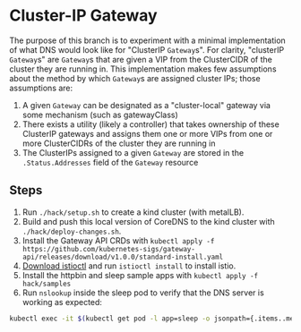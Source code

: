# Cluster-IP Gateway

The purpose of this branch is to experiment with a minimal implementation of what DNS would look like for "ClusterIP `Gateway`s". For clarity, "clusterIP `Gateway`s" are `Gateway`s that are given a VIP from the ClusterCIDR of the cluster they are running in. This implementation makes few assumptions about the method by which `Gateway`s are assigned cluster IPs; those assumptions are:

1. A given `Gateway` can be designated as a "cluster-local" gateway via some mechanism (such as gatewayClass)
2. There exists a utility (likely a controller) that takes ownership of these ClusterIP gateways and assigns them one or more VIPs from one or more ClusterCIDRs of the cluster they are running in
3. The ClusterIPs assigned to a given `Gateway` are stored in the `.Status.Addresses` field of the `Gateway` resource

## Steps

1. Run `./hack/setup.sh` to create a kind cluster (with metalLB).
2. Build and push this local version of CoreDNS to the kind cluster with `./hack/deploy-changes.sh`.
2. Install the Gateway API CRDs with `kubectl apply -f https://github.com/kubernetes-sigs/gateway-api/releases/download/v1.0.0/standard-install.yaml`
3. [Download istioctl](https://istio.io/latest/docs/ops/diagnostic-tools/istioctl/#install-hahahugoshortcode887s2hbhb) and run `istioctl install` to install istio.
4. Install the httpbin and sleep sample apps with `kubectl apply -f hack/samples`
5. Run `nslookup` inside the sleep pod to verify that the DNS server is working as expected:

```bash
kubectl exec -it $(kubectl get pod -l app=sleep -o jsonpath={.items..metadata.name}) -c sleep -- nslookup httpbin-gateway.default.svc.cluster.local
```

